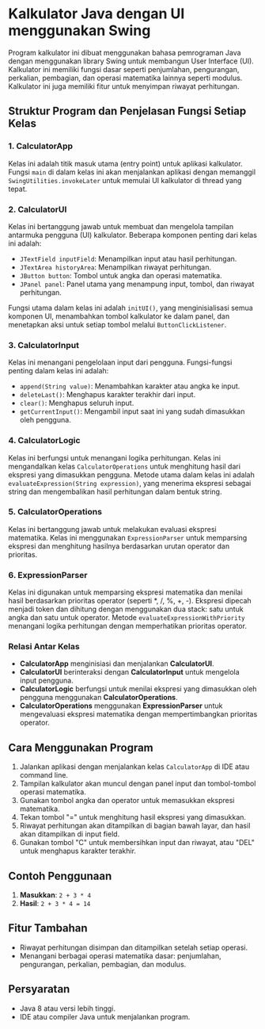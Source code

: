 # Kalkulator Java dengan UI menggunakan Swing

Program kalkulator ini dibuat menggunakan bahasa pemrograman Java dengan menggunakan library Swing untuk membangun User Interface (UI). Kalkulator ini memiliki fungsi dasar seperti penjumlahan, pengurangan, perkalian, pembagian, dan operasi matematika lainnya seperti modulus. Kalkulator ini juga memiliki fitur untuk menyimpan riwayat perhitungan.

## Struktur Program dan Penjelasan Fungsi Setiap Kelas

### 1. **CalculatorApp**
Kelas ini adalah titik masuk utama (entry point) untuk aplikasi kalkulator. Fungsi `main` di dalam kelas ini akan menjalankan aplikasi dengan memanggil `SwingUtilities.invokeLater` untuk memulai UI kalkulator di thread yang tepat.

### 2. **CalculatorUI**
Kelas ini bertanggung jawab untuk membuat dan mengelola tampilan antarmuka pengguna (UI) kalkulator. Beberapa komponen penting dari kelas ini adalah:
- `JTextField inputField`: Menampilkan input atau hasil perhitungan.
- `JTextArea historyArea`: Menampilkan riwayat perhitungan.
- `JButton button`: Tombol untuk angka dan operasi matematika.
- `JPanel panel`: Panel utama yang menampung input, tombol, dan riwayat perhitungan.

Fungsi utama dalam kelas ini adalah `initUI()`, yang menginisialisasi semua komponen UI, menambahkan tombol kalkulator ke dalam panel, dan menetapkan aksi untuk setiap tombol melalui `ButtonClickListener`.

### 3. **CalculatorInput**
Kelas ini menangani pengelolaan input dari pengguna. Fungsi-fungsi penting dalam kelas ini adalah:
- `append(String value)`: Menambahkan karakter atau angka ke input.
- `deleteLast()`: Menghapus karakter terakhir dari input.
- `clear()`: Menghapus seluruh input.
- `getCurrentInput()`: Mengambil input saat ini yang sudah dimasukkan oleh pengguna.

### 4. **CalculatorLogic**
Kelas ini berfungsi untuk menangani logika perhitungan. Kelas ini mengandalkan kelas `CalculatorOperations` untuk menghitung hasil dari ekspresi yang dimasukkan pengguna. Metode utama dalam kelas ini adalah `evaluateExpression(String expression)`, yang menerima ekspresi sebagai string dan mengembalikan hasil perhitungan dalam bentuk string.

### 5. **CalculatorOperations**
Kelas ini bertanggung jawab untuk melakukan evaluasi ekspresi matematika. Kelas ini menggunakan `ExpressionParser` untuk memparsing ekspresi dan menghitung hasilnya berdasarkan urutan operator dan prioritas.

### 6. **ExpressionParser**
Kelas ini digunakan untuk memparsing ekspresi matematika dan menilai hasil berdasarkan prioritas operator (seperti *, /, %, +, -). Ekspresi dipecah menjadi token dan dihitung dengan menggunakan dua stack: satu untuk angka dan satu untuk operator. Metode `evaluateExpressionWithPriority` menangani logika perhitungan dengan memperhatikan prioritas operator.

### Relasi Antar Kelas
- **CalculatorApp** menginisiasi dan menjalankan **CalculatorUI**.
- **CalculatorUI** berinteraksi dengan **CalculatorInput** untuk mengelola input pengguna.
- **CalculatorLogic** berfungsi untuk menilai ekspresi yang dimasukkan oleh pengguna menggunakan **CalculatorOperations**.
- **CalculatorOperations** menggunakan **ExpressionParser** untuk mengevaluasi ekspresi matematika dengan mempertimbangkan prioritas operator.

## Cara Menggunakan Program
1. Jalankan aplikasi dengan menjalankan kelas `CalculatorApp` di IDE atau command line.
2. Tampilan kalkulator akan muncul dengan panel input dan tombol-tombol operasi matematika.
3. Gunakan tombol angka dan operator untuk memasukkan ekspresi matematika.
4. Tekan tombol "=" untuk menghitung hasil ekspresi yang dimasukkan.
5. Riwayat perhitungan akan ditampilkan di bagian bawah layar, dan hasil akan ditampilkan di input field.
6. Gunakan tombol "C" untuk membersihkan input dan riwayat, atau "DEL" untuk menghapus karakter terakhir.

## Contoh Penggunaan
1. **Masukkan**: `2 + 3 * 4`
2. **Hasil**: `2 + 3 * 4 = 14`

## Fitur Tambahan
- Riwayat perhitungan disimpan dan ditampilkan setelah setiap operasi.
- Menangani berbagai operasi matematika dasar: penjumlahan, pengurangan, perkalian, pembagian, dan modulus.

## Persyaratan
- Java 8 atau versi lebih tinggi.
- IDE atau compiler Java untuk menjalankan program.
